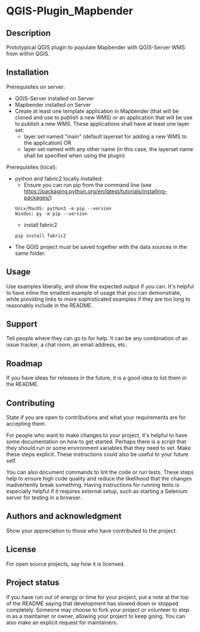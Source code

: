 # QGIS-Plugin_Mapbender

## Description
Prototypical QGIS plugin to populate Mapbender with QGIS-Server WMS from within QGIS.

## Installation
Prerequisites on server:
- QGIS-Server installed on Server
- Mapbender installed on Server
- Create at least one template application in Mapbender (that will be cloned and use to publish a new WMS) or an application that will be use to publish a new WMS. These applications shall have at least one layer set: 
    - layer set named "main" (default layerset for adding a new WMS to the application) OR 
    - layer set named with any other name (in this case, the layerset name shall be specified when using the plugin)

Prerequisites (local):
- python and fabric2 locally installed:
   - Ensure you can run pip from the command line (see https://packaging.python.org/en/latest/tutorials/installing-packages/)
   ```
   Unix/MacOS: python3 -m pip --version
   Windos: py -m pip --version
   ```
   - install fabric2
   ```
   pip install fabric2
   ```
- The QGIS project must be saved together with the data sources in the same folder.
## Usage
Use examples liberally, and show the expected output if you can. It's helpful to have inline the smallest example of usage that you can demonstrate, while providing links to more sophisticated examples if they are too long to reasonably include in the README.

## Support
Tell people where they can go to for help. It can be any combination of an issue tracker, a chat room, an email address, etc.

## Roadmap
If you have ideas for releases in the future, it is a good idea to list them in the README.

## Contributing
State if you are open to contributions and what your requirements are for accepting them.

For people who want to make changes to your project, it's helpful to have some documentation on how to get started. Perhaps there is a script that they should run or some environment variables that they need to set. Make these steps explicit. These instructions could also be useful to your future self.

You can also document commands to lint the code or run tests. These steps help to ensure high code quality and reduce the likelihood that the changes inadvertently break something. Having instructions for running tests is especially helpful if it requires external setup, such as starting a Selenium server for testing in a browser.

## Authors and acknowledgment
Show your appreciation to those who have contributed to the project.

## License
For open source projects, say how it is licensed.

## Project status
If you have run out of energy or time for your project, put a note at the top of the README saying that development has slowed down or stopped completely. Someone may choose to fork your project or volunteer to step in as a maintainer or owner, allowing your project to keep going. You can also make an explicit request for maintainers.
